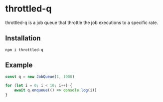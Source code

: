 # throttled-q

throttled-q is a job queue that throttle the job executions to a specific rate.

## Installation

`
npm i throttled-q
`

## Example

```javascript
const q = new JobQueue(1, 1000)

for (let i = 0; i < 10; i++) {
    await q.enqueue(() => console.log(i))
}
```



